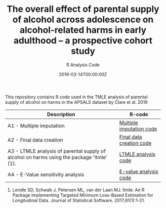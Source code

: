 ﻿---
title: 'The overall effect of parental supply of alcohol across adolescence on alcohol-related harms in early adulthood – a prospective cohort study'
subtitle: 'R Analysis Code'
summary: R Analysis Code
authors:
- admin
tags:
- Alcohol
- Adolescence
- Longitudinal cohort study
- Causal inference
categories: []
date: "2019-03-14T00:00:00Z"
lastmod: "2019-06-22T00:00:00Z"
featured: false
draft: false
image:
  placement: 2
  caption: ""
  focal_point: ""
  preview_only: false
projects:
- APSALS
- causal-inference
---

This repository contains R code used in the TMLE analysis of parental supply of alcohol on harms in the APSALS dataset by Clare et al. 2019

| Description | R-code |
| --- | --- |
| A1 - Multiple imputation | [Multiple imputation code](https://philipclare.github.io/APSALS/Code/A1_multiple_imputation.R) |
| A2 - Final data creation | [Final data creation code](https://philipclare.github.io/APSALS/Code/A2_final_data_creation.R) |
| A3 - LTMLE analysis of parental supply of alcohol on harms using the package 'ltmle' (1). | [LTMLE analysis code](https://philipclare.github.io/APSALS/Code/A3_ltmle_analysis.R) |
| A4 - E-Value sensitivity analysis | [E-value analysis code](https://philipclare.github.io/APSALS/Code/A4_evalue_analysis.R) |

1. Lendle SD, Schwab J, Petersen ML, van der Laan MJ. ltmle: An R Package Implementing Targeted Minimum Loss-Based Estimation for Longitudinal Data. Journal of Statistical Software. 2017;81(1):1-21.
